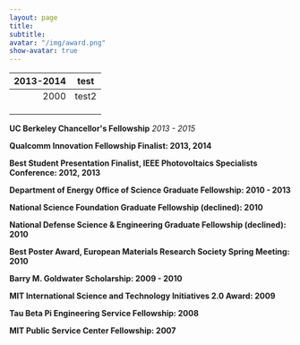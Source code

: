 ```yaml
---
layout: page
title: 
subtitle:
avatar: "/img/award.png"
show-avatar: true
---
```


| 2013-2014 | test |
|----------:|-----------|
|       2000 | test2      |
|           |           |
|           |           |
|           |           |

**UC Berkeley Chancellor's Fellowship** *2013 - 2015*

**Qualcomm Innovation Fellowship Finalist: 2013, 2014**

**Best Student Presentation Finalist, IEEE Photovoltaics Specialists Conference: 2012, 2013**

**Department of Energy Office of Science Graduate Fellowship: 2010 - 2013**

**National Science Foundation Graduate Fellowship (declined): 2010**

**National Defense Science & Engineering Graduate Fellowship (declined): 2010**

**Best Poster Award, European Materials Research Society Spring Meeting: 2010**

**Barry M. Goldwater Scholarship: 2009 - 2010**

**MIT International Science and Technology Initiatives 2.0 Award: 2009**

**Tau Beta Pi Engineering Service Fellowship: 2008**

**MIT Public Service Center Fellowship: 2007**

	